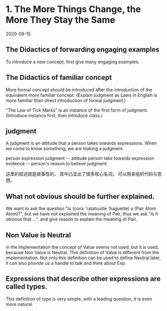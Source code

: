 # 1. The More Things Change, the More They Stay the Same

2020-09-15

## The Didactics of forwarding engaging examples

To introduce a new concept, first give many engaging examples.

## The Didactics of familiar concept

More formal concept should be introduced
after the introduction of the equivalent more familiar concept.
(Explain judgment as Laws in English is more familiar
than direct introduction of formal judgment.)

"The Law of Tick Marks" is an instance of the first form of judgment.
(Introduce instance first, then introduce class.)

## judgment

A judgment is an attitude that a person takes towards expressions.
When we come to know something, we are making a judgment.

person
expression
judgment -- attitude person take towards expression
evidence -- person's reason to believe judgment

这里的叙述就是故事性的，
其中凸显出了很多核心名词，
可以用来组织代码与思想。

## What not obvious should be further explained.

We want to ask the question
"Is (cons 'ratatouille 'baguette) a (Pair Atom Atom)?",
but we have not explained the meaning of Pair,
thus we ask "Is it obvious that ...",
and give reason to explain the meaning of Pair.

## Non Value is Neutral

in the implementation the concept of Value seems not used,
but it is used, because Non Value is Neutral.
This definition of Value is different from the implementation.
Not only this definition can be used to define Neutral later,
it can also provide us a handle to talk and think about Exp.

## Expressions that describe other expressions are called types.

This definition of type is very simple,
with a leading question, it is even more natural.
